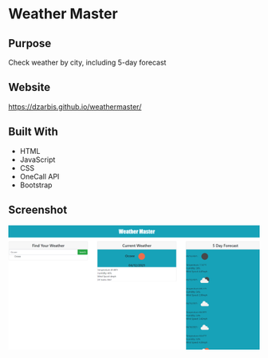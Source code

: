 # Weather Master

## Purpose
Check weather by city, including 5-day forecast

## Website
https://dzarbis.github.io/weathermaster/

## Built With
* HTML
* JavaScript
* CSS
* OneCall API
* Bootstrap

## Screenshot
![screenshot](./assets/images/screenshot.png)
